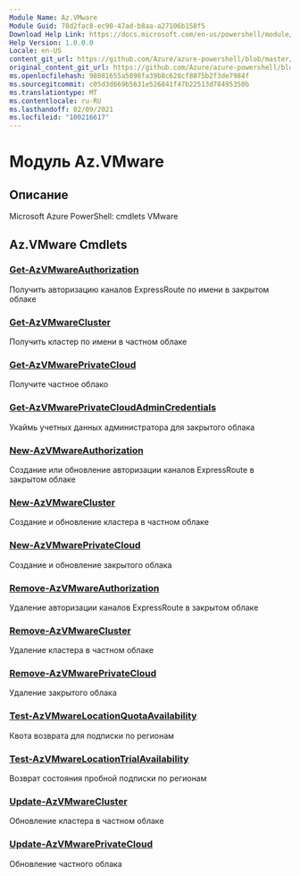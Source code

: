 ```yaml
---
Module Name: Az.VMware
Module Guid: 78d2fac8-ec90-47ad-b8aa-a27106b158f5
Download Help Link: https://docs.microsoft.com/en-us/powershell/module/az.vmware
Help Version: 1.0.0.0
Locale: en-US
content_git_url: https://github.com/Azure/azure-powershell/blob/master/src/VMware/help/Az.VMware.md
original_content_git_url: https://github.com/Azure/azure-powershell/blob/master/src/VMware/help/Az.VMware.md
ms.openlocfilehash: 98081655a5898fa39b8c628cf8875b2f3de7984f
ms.sourcegitcommit: c05d3d669b5631e526841f47b22513d78495350b
ms.translationtype: MT
ms.contentlocale: ru-RU
ms.lasthandoff: 02/09/2021
ms.locfileid: "100216617"
---
```

# Модуль Az.VMware
## Описание
Microsoft Azure PowerShell: cmdlets VMware

## Az.VMware Cmdlets
### [Get-AzVMwareAuthorization](Get-AzVMwareAuthorization.md)
Получить авторизацию каналов ExpressRoute по имени в закрытом облаке

### [Get-AzVMwareCluster](Get-AzVMwareCluster.md)
Получить кластер по имени в частном облаке

### [Get-AzVMwarePrivateCloud](Get-AzVMwarePrivateCloud.md)
Получите частное облако

### [Get-AzVMwarePrivateCloudAdminCredentials](Get-AzVMwarePrivateCloudAdminCredentials.md)
Укаймь учетных данных администратора для закрытого облака

### [New-AzVMwareAuthorization](New-AzVMwareAuthorization.md)
Создание или обновление авторизации каналов ExpressRoute в закрытом облаке

### [New-AzVMwareCluster](New-AzVMwareCluster.md)
Создание и обновление кластера в частном облаке

### [New-AzVMwarePrivateCloud](New-AzVMwarePrivateCloud.md)
Создание и обновление закрытого облака

### [Remove-AzVMwareAuthorization](Remove-AzVMwareAuthorization.md)
Удаление авторизации каналов ExpressRoute в закрытом облаке

### [Remove-AzVMwareCluster](Remove-AzVMwareCluster.md)
Удаление кластера в частном облаке

### [Remove-AzVMwarePrivateCloud](Remove-AzVMwarePrivateCloud.md)
Удаление закрытого облака

### [Test-AzVMwareLocationQuotaAvailability](Test-AzVMwareLocationQuotaAvailability.md)
Квота возврата для подписки по регионам

### [Test-AzVMwareLocationTrialAvailability](Test-AzVMwareLocationTrialAvailability.md)
Возврат состояния пробной подписки по регионам

### [Update-AzVMwareCluster](Update-AzVMwareCluster.md)
Обновление кластера в частном облаке

### [Update-AzVMwarePrivateCloud](Update-AzVMwarePrivateCloud.md)
Обновление частного облака


